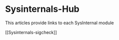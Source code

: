 # Sysinternals-Hub
This articles provide links to each SysInternal module

[[Sysinternals-sigcheck]]